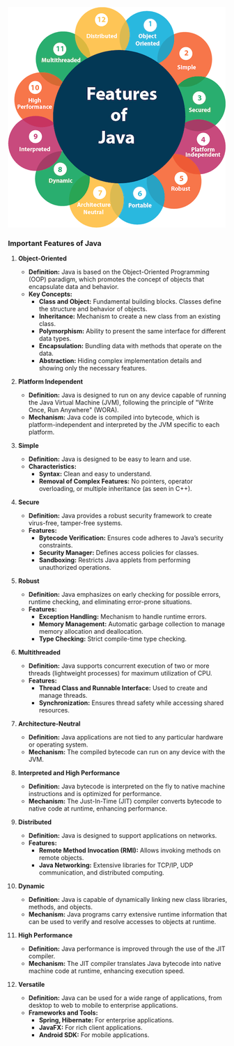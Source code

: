 ![img.png](img.png)
### Important Features of Java

1. **Object-Oriented**
    - **Definition:** Java is based on the Object-Oriented Programming (OOP) paradigm, which promotes the concept of objects that encapsulate data and behavior.
    - **Key Concepts:**
        - **Class and Object:** Fundamental building blocks. Classes define the structure and behavior of objects.
        - **Inheritance:** Mechanism to create a new class from an existing class.
        - **Polymorphism:** Ability to present the same interface for different data types.
        - **Encapsulation:** Bundling data with methods that operate on the data.
        - **Abstraction:** Hiding complex implementation details and showing only the necessary features.

2. **Platform Independent**
    - **Definition:** Java is designed to run on any device capable of running the Java Virtual Machine (JVM), following the principle of "Write Once, Run Anywhere" (WORA).
    - **Mechanism:** Java code is compiled into bytecode, which is platform-independent and interpreted by the JVM specific to each platform.

3. **Simple**
    - **Definition:** Java is designed to be easy to learn and use.
    - **Characteristics:**
        - **Syntax:** Clean and easy to understand.
        - **Removal of Complex Features:** No pointers, operator overloading, or multiple inheritance (as seen in C++).

4. **Secure**
    - **Definition:** Java provides a robust security framework to create virus-free, tamper-free systems.
    - **Features:**
        - **Bytecode Verification:** Ensures code adheres to Java’s security constraints.
        - **Security Manager:** Defines access policies for classes.
        - **Sandboxing:** Restricts Java applets from performing unauthorized operations.

5. **Robust**
    - **Definition:** Java emphasizes on early checking for possible errors, runtime checking, and eliminating error-prone situations.
    - **Features:**
        - **Exception Handling:** Mechanism to handle runtime errors.
        - **Memory Management:** Automatic garbage collection to manage memory allocation and deallocation.
        - **Type Checking:** Strict compile-time type checking.

6. **Multithreaded**
    - **Definition:** Java supports concurrent execution of two or more threads (lightweight processes) for maximum utilization of CPU.
    - **Features:**
        - **Thread Class and Runnable Interface:** Used to create and manage threads.
        - **Synchronization:** Ensures thread safety while accessing shared resources.

7. **Architecture-Neutral**
    - **Definition:** Java applications are not tied to any particular hardware or operating system.
    - **Mechanism:** The compiled bytecode can run on any device with the JVM.

8. **Interpreted and High Performance**
    - **Definition:** Java bytecode is interpreted on the fly to native machine instructions and is optimized for performance.
    - **Mechanism:** The Just-In-Time (JIT) compiler converts bytecode to native code at runtime, enhancing performance.

9. **Distributed**
    - **Definition:** Java is designed to support applications on networks.
    - **Features:**
        - **Remote Method Invocation (RMI):** Allows invoking methods on remote objects.
        - **Java Networking:** Extensive libraries for TCP/IP, UDP communication, and distributed computing.

10. **Dynamic**
    - **Definition:** Java is capable of dynamically linking new class libraries, methods, and objects.
    - **Mechanism:** Java programs carry extensive runtime information that can be used to verify and resolve accesses to objects at runtime.

11. **High Performance**
    - **Definition:** Java performance is improved through the use of the JIT compiler.
    - **Mechanism:** The JIT compiler translates Java bytecode into native machine code at runtime, enhancing execution speed.

12. **Versatile**
    - **Definition:** Java can be used for a wide range of applications, from desktop to web to mobile to enterprise applications.
    - **Frameworks and Tools:**
        - **Spring, Hibernate:** For enterprise applications.
        - **JavaFX:** For rich client applications.
        - **Android SDK:** For mobile applications.

